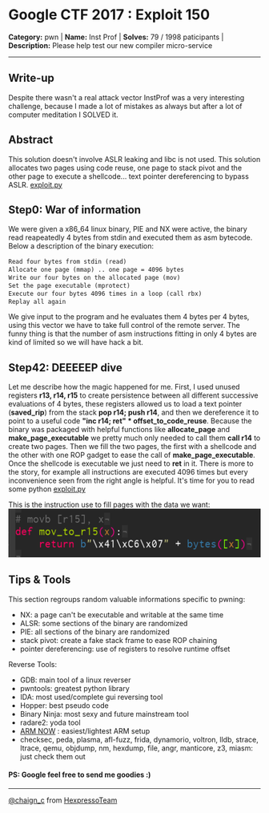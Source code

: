# Google CTF 2017 : Exploit 150

**Category:** pwn |
**Name:** Inst Prof |
**Solves:** 79 / 1998 paticipants |
**Description:** Please help test our new compiler micro-service

___
## Write-up
Despite there wasn't a real attack vector InstProf was a very interesting challenge, because I made a lot of mistakes as always but after a lot of computer meditation I SOLVED it.

## Abstract
This solution doesn't involve ASLR leaking and libc is not used. This solution allocates two pages using code reuse, one page to stack pivot and the other page to execute a shellcode... text pointer dereferencing to bypass ASLR. [exploit.py](/exploit.py)

##  Step0: War of information

We were given a x86_64 linux binary, PIE and NX were active, the binary read reapeatedly 4 bytes from stdin and executed them as asm bytecode.
Below a description of the binary execution:
```
Read four bytes from stdin (read)
Allocate one page (mmap) .. one page = 4096 bytes
Write our four bytes on the allocated page (mov)
Set the page executable (mprotect)
Execute our four bytes 4096 times in a loop (call rbx)
Replay all again
```
We give input to the program and he evaluates them 4 bytes per 4 bytes, using this vector we have to take full control of the remote server. The funny thing is that the number of asm instructions fitting in only 4 bytes are kind of limited so we will have hack a bit.

## Step42: DEEEEEP dive

Let me describe how the magic happened for me.
First, I used unused registers **r13, r14, r15** to create persistence between all different successive evaluations of 4 bytes, these registers allowed us to load a text pointer (**saved_rip**)  from the stack **pop r14; push r14**, and then we dereference it to point to a useful code **"inc r14; ret" * offset_to_code_reuse**. Because the binary was packaged with helpful functions like **allocate_page** and **make_page_executable** we pretty much only needed to call them **call r14** to create two pages. Then we fill the two pages, the first with a shellcode and the other with one ROP gadget to ease the call of **make_page_executable**. Once the shellcode is executable we just need to **ret** in it. There is more to the story, for example all instructions are executed 4096 times but every inconvenience seen from the right angle is helpful. It's time for you to read some python [exploit.py](/exploit.py)

This is the instruction use to fill pages with the data we want:
![mov_r15](/mov_r15.PNG)

## Tips & Tools
This section regroups random valuable informations specific to pwning:

- NX: a page can't be executable and writable at the same time
- ALSR: some sections of the binary are randomized
- PIE: all sections of the binary are randomized
- stack pivot: create a fake stack frame to ease ROP chaining
- pointer dereferencing: use of registers to resolve runtime offset

Reverse Tools:
- GDB: main tool of a linux reverser
- pwntools: greatest python library
- IDA: most used/complete gui reversing tool
- Hopper: best pseudo code
- Binary Ninja: most sexy and future mainstream tool
- radare2: yoda tool
- [ARM NOW](https://github.com/nongiach/arm_now) : easiest/lightest ARM setup
- checksec, peda, plasma, afl-fuzz, frida, dynamorio, voltron, lldb, strace, ltrace, qemu, objdump, nm, hexdump, file, angr, manticore, z3, miasm: just check them out

#### PS: Google feel free to send me goodies :)
----
[@chaign\_c](https://twitter.com/chaign_c) from [HexpressoTeam](http://hexpresso.github.io/)
